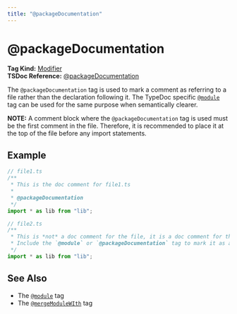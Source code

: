 ```yaml
---
title: "@packageDocumentation"
---
```


# @packageDocumentation

**Tag Kind:** [Modifier](../tags.md#Modifier-Tags) <br>
**TSDoc Reference:** [@packageDocumentation](https://tsdoc.org/pages/tags/packageDocumentation/)

The `@packageDocumentation` tag is used to mark a comment as referring to a file rather than the declaration following it.
The TypeDoc specific [`@module`](module.md) tag can be used for the same purpose when semantically clearer.

**NOTE:** A comment block where the `@packageDocumentation` tag is used must be the first comment in the file.
Therefore, it is recommended to place it at the top of the file before any import statements.

## Example

```ts
// file1.ts
/**
 * This is the doc comment for file1.ts
 *
 * @packageDocumentation
 */
import * as lib from "lib";

// file2.ts
/**
 * This is *not* a doc comment for the file, it is a doc comment for the import.
 * Include the `@module` or `@packageDocumentation` tag to mark it as a file comment.
 */
import * as lib from "lib";
```

## See Also

-   The [`@module`](module.md) tag
-   The [`@mergeModuleWIth`](mergeModuleWith.md) tag
